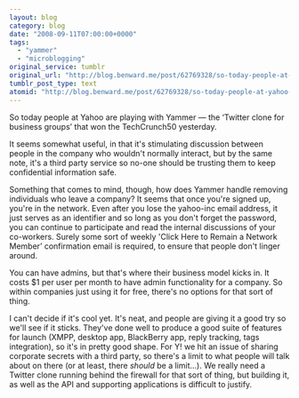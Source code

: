 ```yaml
---
layout: blog
category: blog
date: "2008-09-11T07:00:00+0000"
tags:
  - "yammer"
  - "microblogging"
original_service: tumblr
original_url: "http://blog.benward.me/post/62769328/so-today-people-at-yahoo-are-playing-with-yammer"
tumblr_post_type: text
atomid: "http://blog.benward.me/post/62769328/so-today-people-at-yahoo-are-playing-with-yammer"
---
```

So today people at Yahoo are playing with Yammer — the ‘Twitter clone for business groups’ that won the TechCrunch50 yesterday.

It seems somewhat useful, in that it's stimulating discussion between people in the company who wouldn't normally interact, but by the same note, it's a third party service so no-one should be trusting them to keep confidential information safe.

Something that comes to mind, though, how does Yammer handle removing individuals who leave a company? It seems that once you're signed up, you're in the network. Even after you lose the yahoo-inc email address, it just serves as an identifier and so long as you don't forget the password, you can continue to participate and read the internal discussions of your co-workers. Surely some sort of weekly 'Click Here to Remain a Network Member’ confirmation email is required, to ensure that people don't linger around.

You can have admins, but that's where their business model kicks in. It costs $1 per user per month to have admin functionality for a company. So within companies just using it for free, there's no options for that sort of thing.

I can't decide if it's cool yet. It's neat, and people are giving it a good try so we'll see if it sticks. They've done well to produce a good suite of features for launch (XMPP, desktop app, BlackBerry app, reply tracking, tags integration), so it's in pretty good shape. For Y! we hit an issue of sharing corporate secrets with a third party, so there's a limit to what people will talk about on there (or at least, there *should* be a limit…). We really need a Twitter clone running behind the firewall for that sort of thing, but building it, as well as the API and supporting applications is difficult to justify.
